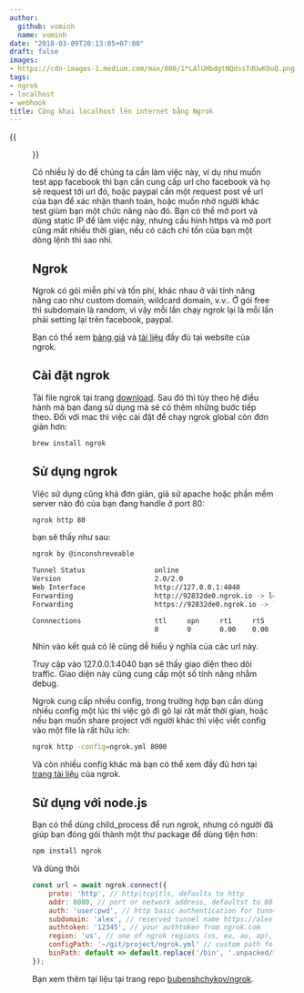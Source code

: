 ```yaml
---
author:
  github: vominh
  name: vominh
date: "2018-03-09T20:13:05+07:00"
draft: false
images:
- https://cdn-images-1.medium.com/max/800/1*LAlUHbdgtNQdssTdUwK0oQ.png
tags:
- ngrok
- localhost
- webhook
title: Công khai localhost lên internet bằng Ngrok
---
```


{{<figure src="https://cdn-images-1.medium.com/max/800/1*LAlUHbdgtNQdssTdUwK0oQ.png" title="Nguồn: https://www.npmjs.com/package/ngrok">}}

Có nhiều lý do để chúng ta cần làm việc này, ví dụ như muốn test app facebook thì bạn cần cung cấp url cho facebook và họ sẽ request tới url đó, hoặc paypal cần một request post về url của bạn để xác nhận thanh toán, hoặc muốn nhờ người khác test giùm bạn một chức năng nào đó. Bạn có thể mở port và dùng static IP để làm việc này, nhưng cấu hình https và mở port cũng mất nhiều thời gian, nếu có cách chỉ tốn của bạn một dòng lệnh thì sao nhỉ.

## Ngrok

Ngrok có gói miễn phí và tốn phí, khác nhau ở vài tính năng nâng cao như custom domain, wildcard domain, v.v.. Ở gói free thì subdomain là random, vì vậy mỗi lần chạy ngrok lại là mỗi lần phải setting lại trên facebook, paypal.

Bạn có thể xem [bảng giá](https://ngrok.com/pricing) và [tài liệu](https://ngrok.com/docs) đầy đủ tại website của ngrok.

## Cài đặt ngrok

Tải file ngrok tại trang [download](https://ngrok.com/download). Sau đó thì tùy theo hệ điều hành mà bạn đang sử dụng mà sẽ có thêm những bước tiếp theo. Đối với mac thì việc cài đặt để chạy ngrok global còn đơn giản hơn:

```sh
brew install ngrok
```

## Sử dụng ngrok

Việc sử dụng cũng khá đơn giản, giả sử apache hoặc phần mềm server nào đó của bạn đang handle ở port 80:

```sh
ngrok http 80
```

bạn sẽ thấy như sau:

```sh
ngrok by @inconshreveable

Tunnel Status                 online
Version                       2.0/2.0
Web Interface                 http://127.0.0.1:4040
Forwarding                    http://92832de0.ngrok.io -> localhost:80
Forwarding                    https://92832de0.ngrok.io -> localhost:80

Connnections                  ttl     opn     rt1     rt5     p50     p90
                              0       0       0.00    0.00    0.00    0.00
```

Nhìn vào kết quả có lẽ cũng dễ hiểu ý nghĩa của các url này.

Truy cập vào 127.0.0.1:4040 bạn sẽ thấy giao diện theo dõi traffic. Giao diện này cũng cung cấp một số tính năng nhằm debug.

Ngrok cung cấp nhiều config, trong trường hợp bạn cần dùng nhiều config một lúc thì việc gõ đi gõ lại rất mất thời gian, hoặc nếu bạn muốn share project với người khác thì việc viết config vào một file là rất hữu ích:

```sh
ngrok http -config=ngrok.yml 8000
```

Và còn nhiều config khác mà bạn có thể xem đầy đủ hơn tại [trang tài liệu](https://ngrok.com/docs) của ngrok.

## Sử dụng với node.js

Bạn có thể dùng child_process để run ngrok, nhưng có người đã giúp bạn đóng gói thành một thư package để dùng tiện hơn:

```sh
npm install ngrok
```

Và dùng thôi

```javascript
const url = await ngrok.connect({
	proto: 'http', // http|tcp|tls, defaults to http
	addr: 8080, // port or network address, defaultst to 80
	auth: 'user:pwd', // http basic authentication for tunnel
	subdomain: 'alex', // reserved tunnel name https://alex.ngrok.io
	authtoken: '12345', // your authtoken from ngrok.com
	region: 'us', // one of ngrok regions (us, eu, au, ap), defaults to us
	configPath: '~/git/project/ngrok.yml' // custom path for ngrok config file
	binPath: default => default.replace('/bin', '.unpacked/bin'); // custom binary path, eg for prod in electron
});
```

Bạn xem thêm tại liệu tại trang repo [bubenshchykov/ngrok](https://github.com/bubenshchykov/ngrok).
